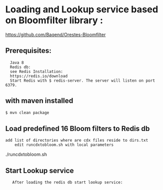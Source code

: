 # Loading and Lookup service based on Bloomfilter library :
https://github.com/Baqend/Orestes-Bloomfilter
## Prerequisites:
      Java 8
      Redis db:
      see Redis Installation:
      https://redis.io/download
      Start Redis with $ redis-server. The server will listen on port 6379.

## with maven installed 
``` sh
$ mvn clean package
```
## Load predefined 16 Bloom filters to Redis db
	add list of directories where are cdx files reside to dirs.txt
        edit runcdxtobloom.sh with local parameters
./runcdxtobloom.sh
## Start Lookup service
       After loading the redis db start lookup service:


